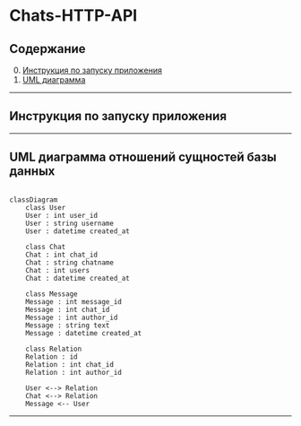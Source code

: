 # Сhats-HTTP-API

## Содержание  
0. [Инструкция по запуску приложения](#0)
1. [UML диаграмма](#1)

____  
<a name="0"></a>
## Инструкция по запуску приложения
____  
<a name="1"></a>
## UML диаграмма отношений сущностей базы данных  
```mermaid

classDiagram  
    class User  
    User : int user_id  
    User : string username  
    User : datetime created_at  
    
    class Chat  
    Chat : int chat_id  
    Chat : string chatname  
    Chat : int users  
    Chat : datetime created_at 
    
    class Message  
    Message : int message_id  
    Message : int chat_id  
    Message : int author_id  
    Message : string text  
    Message : datetime created_at
    
    class Relation  
    Relation : id
    Relation : int chat_id  
    Relation : int author_id
    
    User <--> Relation  
    Chat <--> Relation 
    Message <-- User

```
____
